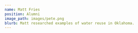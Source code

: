 ```yaml
---
name: Matt Fries
position: Alumni
image_path: images/pete.png
blurb: Matt researched examples of water reuse in Oklahoma.
---
```

